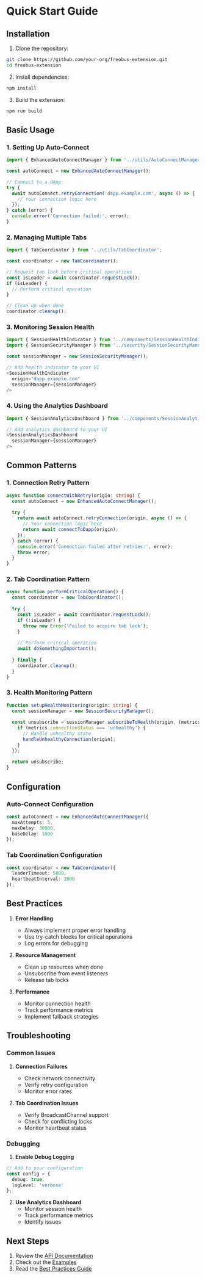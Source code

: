 # Quick Start Guide

## Installation

1. Clone the repository:
```bash
git clone https://github.com/your-org/freobus-extension.git
cd freobus-extension
```

2. Install dependencies:
```bash
npm install
```

3. Build the extension:
```bash
npm run build
```

## Basic Usage

### 1. Setting Up Auto-Connect

```typescript
import { EnhancedAutoConnectManager } from '../utils/AutoConnectManager';

const autoConnect = new EnhancedAutoConnectManager();

// Connect to a dApp
try {
  await autoConnect.retryConnection('dapp.example.com', async () => {
    // Your connection logic here
  });
} catch (error) {
  console.error('Connection failed:', error);
}
```

### 2. Managing Multiple Tabs

```typescript
import { TabCoordinator } from '../utils/TabCoordinator';

const coordinator = new TabCoordinator();

// Request tab lock before critical operations
const isLeader = await coordinator.requestLock();
if (isLeader) {
  // Perform critical operation
}

// Clean up when done
coordinator.cleanup();
```

### 3. Monitoring Session Health

```typescript
import { SessionHealthIndicator } from '../components/SessionHealthIndicator';
import { SessionSecurityManager } from '../security/SessionSecurityManager';

const sessionManager = new SessionSecurityManager();

// Add health indicator to your UI
<SessionHealthIndicator
  origin="dapp.example.com"
  sessionManager={sessionManager}
/>
```

### 4. Using the Analytics Dashboard

```typescript
import { SessionAnalyticsDashboard } from '../components/SessionAnalyticsDashboard';

// Add analytics dashboard to your UI
<SessionAnalyticsDashboard
  sessionManager={sessionManager}
/>
```

## Common Patterns

### 1. Connection Retry Pattern

```typescript
async function connectWithRetry(origin: string) {
  const autoConnect = new EnhancedAutoConnectManager();
  
  try {
    return await autoConnect.retryConnection(origin, async () => {
      // Your connection logic here
      return await connectToDapp(origin);
    });
  } catch (error) {
    console.error('Connection failed after retries:', error);
    throw error;
  }
}
```

### 2. Tab Coordination Pattern

```typescript
async function performCriticalOperation() {
  const coordinator = new TabCoordinator();
  
  try {
    const isLeader = await coordinator.requestLock();
    if (!isLeader) {
      throw new Error('Failed to acquire tab lock');
    }
    
    // Perform critical operation
    await doSomethingImportant();
    
  } finally {
    coordinator.cleanup();
  }
}
```

### 3. Health Monitoring Pattern

```typescript
function setupHealthMonitoring(origin: string) {
  const sessionManager = new SessionSecurityManager();
  
  const unsubscribe = sessionManager.subscribeToHealth(origin, (metrics) => {
    if (metrics.connectionStatus === 'unhealthy') {
      // Handle unhealthy state
      handleUnhealthyConnection(origin);
    }
  });
  
  return unsubscribe;
}
```

## Configuration

### Auto-Connect Configuration

```typescript
const autoConnect = new EnhancedAutoConnectManager({
  maxAttempts: 5,
  maxDelay: 30000,
  baseDelay: 1000
});
```

### Tab Coordination Configuration

```typescript
const coordinator = new TabCoordinator({
  leaderTimeout: 5000,
  heartbeatInterval: 1000
});
```

## Best Practices

1. **Error Handling**
   - Always implement proper error handling
   - Use try-catch blocks for critical operations
   - Log errors for debugging

2. **Resource Management**
   - Clean up resources when done
   - Unsubscribe from event listeners
   - Release tab locks

3. **Performance**
   - Monitor connection health
   - Track performance metrics
   - Implement fallback strategies

## Troubleshooting

### Common Issues

1. **Connection Failures**
   - Check network connectivity
   - Verify retry configuration
   - Monitor error rates

2. **Tab Coordination Issues**
   - Verify BroadcastChannel support
   - Check for conflicting locks
   - Monitor heartbeat status

### Debugging

1. **Enable Debug Logging**
```typescript
// Add to your configuration
const config = {
  debug: true,
  logLevel: 'verbose'
};
```

2. **Use Analytics Dashboard**
   - Monitor session health
   - Track performance metrics
   - Identify issues

## Next Steps

1. Review the [API Documentation](./api.md)
2. Check out the [Examples](./examples)
3. Read the [Best Practices Guide](./best-practices.md) 